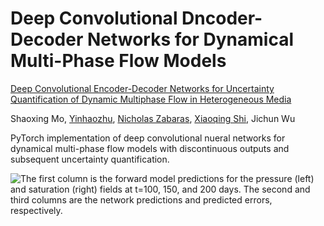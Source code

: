 # Deep Convolutional Dncoder-Decoder Networks for Dynamical Multi-Phase Flow Models
[Deep Convolutional Encoder-Decoder Networks for Uncertainty Quantification of Dynamic Multiphase Flow in Heterogeneous Media](https://arxiv.org/abs/1807.00882)

Shaoxing Mo, [Yinhaozhu](), [Nicholas Zabaras](https://www.zabaras.com/), [Xiaoqing Shi](https://scholar.google.com/citations?user=MLKqgKoAAAAJ&hl=en&oi=sra), Jichun Wu

PyTorch implementation of deep convolutional nueral networks for dynamical multi-phase flow models with discontinuous outputs and subsequent uncertainty quantification.

![The first column is the forward model predictions for the pressure (left) and saturation (right) fields at t=100, 150, and 200 days. The second and third columns are the network predictions and predicted errors, respectively.](https://github.com/njujinchun/dcedn-gcs/blob/master/images/N_1600_output_5_ls50_var1.png)
